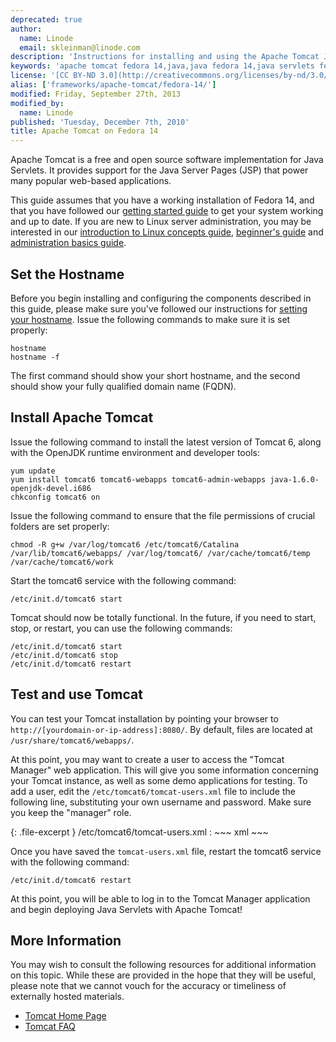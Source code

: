 ```yaml
---
deprecated: true
author:
  name: Linode
  email: skleinman@linode.com
description: 'Instructions for installing and using the Apache Tomcat Java Servlet engine on Fedora 14.'
keywords: 'apache tomcat fedora 14,java,java fedora 14,java servlets fedora 14,java fedora'
license: '[CC BY-ND 3.0](http://creativecommons.org/licenses/by-nd/3.0/us/)'
alias: ['frameworks/apache-tomcat/fedora-14/']
modified: Friday, September 27th, 2013
modified_by:
  name: Linode
published: 'Tuesday, December 7th, 2010'
title: Apache Tomcat on Fedora 14
---
```




Apache Tomcat is a free and open source software implementation for Java Servlets. It provides support for the Java Server Pages (JSP) that power many popular web-based applications.

This guide assumes that you have a working installation of Fedora 14, and that you have followed our [getting started guide](/docs/getting-started/) to get your system working and up to date. If you are new to Linux server administration, you may be interested in our [introduction to Linux concepts guide](/docs/tools-reference/introduction-to-linux-concepts/), [beginner's guide](/docs/beginners-guide/) and [administration basics guide](/docs/using-linux/administration-basics).

Set the Hostname
----------------

Before you begin installing and configuring the components described in this guide, please make sure you've followed our instructions for [setting your hostname](/docs/getting-started#sph_set-the-hostname). Issue the following commands to make sure it is set properly:

    hostname
    hostname -f

The first command should show your short hostname, and the second should show your fully qualified domain name (FQDN).

Install Apache Tomcat
---------------------

Issue the following command to install the latest version of Tomcat 6, along with the OpenJDK runtime environment and developer tools:

    yum update
    yum install tomcat6 tomcat6-webapps tomcat6-admin-webapps java-1.6.0-openjdk-devel.i686
    chkconfig tomcat6 on

Issue the following command to ensure that the file permissions of crucial folders are set properly:

    chmod -R g+w /var/log/tomcat6 /etc/tomcat6/Catalina /var/lib/tomcat6/webapps/ /var/log/tomcat6/ /var/cache/tomcat6/temp /var/cache/tomcat6/work

Start the tomcat6 service with the following command:

    /etc/init.d/tomcat6 start

Tomcat should now be totally functional. In the future, if you need to start, stop, or restart, you can use the following commands:

    /etc/init.d/tomcat6 start
    /etc/init.d/tomcat6 stop
    /etc/init.d/tomcat6 restart

Test and use Tomcat
-------------------

You can test your Tomcat installation by pointing your browser to `http://[yourdomain-or-ip-address]:8080/`. By default, files are located at `/usr/share/tomcat6/webapps/`.

At this point, you may want to create a user to access the "Tomcat Manager" web application. This will give you some information concerning your Tomcat instance, as well as some demo applications for testing. To add a user, edit the `/etc/tomcat6/tomcat-users.xml` file to include the following line, substituting your own username and password. Make sure you keep the "manager" role.

{: .file-excerpt }
/etc/tomcat6/tomcat-users.xml
:   ~~~ xml
    <user name="squire" password="ducklingtonmorris" roles="manager" />
    ~~~

Once you have saved the `tomcat-users.xml` file, restart the tomcat6 service with the following command:

    /etc/init.d/tomcat6 restart

At this point, you will be able to log in to the Tomcat Manager application and begin deploying Java Servlets with Apache Tomcat!

More Information
----------------

You may wish to consult the following resources for additional information on this topic. While these are provided in the hope that they will be useful, please note that we cannot vouch for the accuracy or timeliness of externally hosted materials.

- [Tomcat Home Page](http://tomcat.apache.org/)
- [Tomcat FAQ](http://wiki.apache.org/tomcat/FAQ)



